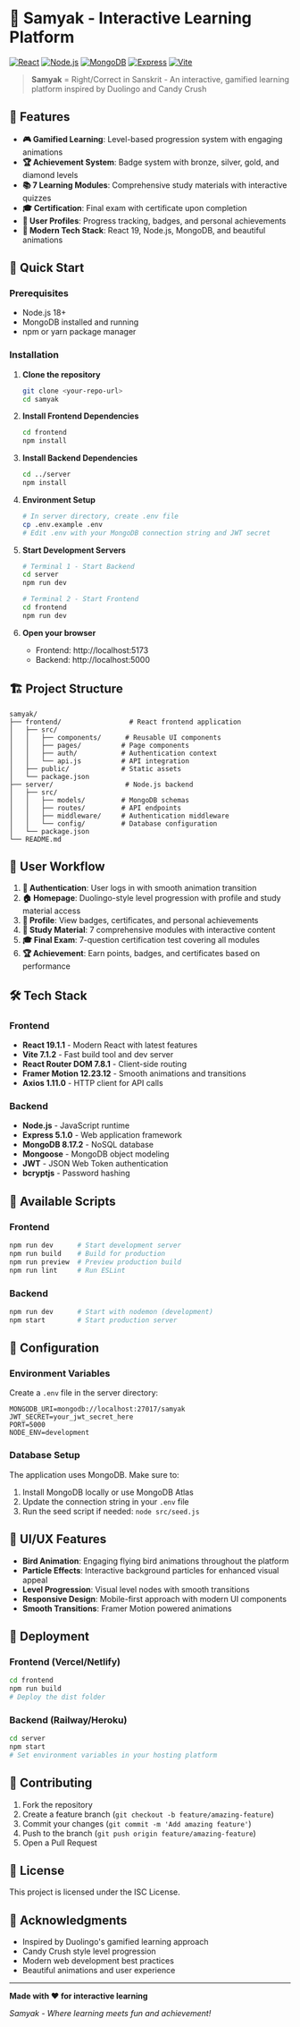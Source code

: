 # 🎯 Samyak - Interactive Learning Platform

[![React](https://img.shields.io/badge/React-19.1.1-61DAFB?logo=react)](https://reactjs.org/)
[![Node.js](https://img.shields.io/badge/Node.js-18+-339933?logo=node.js)](https://nodejs.org/)
[![MongoDB](https://img.shields.io/badge/MongoDB-8.17.2-47A248?logo=mongodb)](https://mongodb.com/)
[![Express](https://img.shields.io/badge/Express-5.1.0-000000?logo=express)](https://expressjs.com/)
[![Vite](https://img.shields.io/badge/Vite-7.1.2-646CFF?logo=vite)](https://vitejs.dev/)

> **Samyak** = Right/Correct in Sanskrit - An interactive, gamified learning platform inspired by Duolingo and Candy Crush

## 🌟 Features

- **🎮 Gamified Learning**: Level-based progression system with engaging animations
- **🏆 Achievement System**: Badge system with bronze, silver, gold, and diamond levels
- **📚 7 Learning Modules**: Comprehensive study materials with interactive quizzes
- **🎓 Certification**: Final exam with certificate upon completion
- **👤 User Profiles**: Progress tracking, badges, and personal achievements
- **🚀 Modern Tech Stack**: React 19, Node.js, MongoDB, and beautiful animations

## 🚀 Quick Start

### Prerequisites

- Node.js 18+ 
- MongoDB installed and running
- npm or yarn package manager

### Installation

1. **Clone the repository**
   ```bash
   git clone <your-repo-url>
   cd samyak
   ```

2. **Install Frontend Dependencies**
   ```bash
   cd frontend
   npm install
   ```

3. **Install Backend Dependencies**
   ```bash
   cd ../server
   npm install
   ```

4. **Environment Setup**
   ```bash
   # In server directory, create .env file
   cp .env.example .env
   # Edit .env with your MongoDB connection string and JWT secret
   ```

5. **Start Development Servers**
   ```bash
   # Terminal 1 - Start Backend
   cd server
   npm run dev
   
   # Terminal 2 - Start Frontend
   cd frontend
   npm run dev
   ```

6. **Open your browser**
   - Frontend: http://localhost:5173
   - Backend: http://localhost:5000

## 🏗️ Project Structure

```
samyak/
├── frontend/                 # React frontend application
│   ├── src/
│   │   ├── components/      # Reusable UI components
│   │   ├── pages/          # Page components
│   │   ├── auth/           # Authentication context
│   │   └── api.js          # API integration
│   ├── public/             # Static assets
│   └── package.json
├── server/                  # Node.js backend
│   ├── src/
│   │   ├── models/         # MongoDB schemas
│   │   ├── routes/         # API endpoints
│   │   ├── middleware/     # Authentication middleware
│   │   └── config/         # Database configuration
│   └── package.json
└── README.md
```

## 🎯 User Workflow

1. **🔐 Authentication**: User logs in with smooth animation transition
2. **🏠 Homepage**: Duolingo-style level progression with profile and study material access
3. **👤 Profile**: View badges, certificates, and personal achievements
4. **📖 Study Material**: 7 comprehensive modules with interactive content
5. **🎓 Final Exam**: 7-question certification test covering all modules
6. **🏆 Achievement**: Earn points, badges, and certificates based on performance

## 🛠️ Tech Stack

### Frontend
- **React 19.1.1** - Modern React with latest features
- **Vite 7.1.2** - Fast build tool and dev server
- **React Router DOM 7.8.1** - Client-side routing
- **Framer Motion 12.23.12** - Smooth animations and transitions
- **Axios 1.11.0** - HTTP client for API calls

### Backend
- **Node.js** - JavaScript runtime
- **Express 5.1.0** - Web application framework
- **MongoDB 8.17.2** - NoSQL database
- **Mongoose** - MongoDB object modeling
- **JWT** - JSON Web Token authentication
- **bcryptjs** - Password hashing

## 📱 Available Scripts

### Frontend
```bash
npm run dev      # Start development server
npm run build    # Build for production
npm run preview  # Preview production build
npm run lint     # Run ESLint
```

### Backend
```bash
npm run dev      # Start with nodemon (development)
npm start        # Start production server
```

## 🔧 Configuration

### Environment Variables
Create a `.env` file in the server directory:

```env
MONGODB_URI=mongodb://localhost:27017/samyak
JWT_SECRET=your_jwt_secret_here
PORT=5000
NODE_ENV=development
```

### Database Setup
The application uses MongoDB. Make sure to:
1. Install MongoDB locally or use MongoDB Atlas
2. Update the connection string in your `.env` file
3. Run the seed script if needed: `node src/seed.js`

## 🎨 UI/UX Features

- **Bird Animation**: Engaging flying bird animations throughout the platform
- **Particle Effects**: Interactive background particles for enhanced visual appeal
- **Level Progression**: Visual level nodes with smooth transitions
- **Responsive Design**: Mobile-first approach with modern UI components
- **Smooth Transitions**: Framer Motion powered animations

## 🚀 Deployment

### Frontend (Vercel/Netlify)
```bash
cd frontend
npm run build
# Deploy the dist folder
```

### Backend (Railway/Heroku)
```bash
cd server
npm start
# Set environment variables in your hosting platform
```

## 🤝 Contributing

1. Fork the repository
2. Create a feature branch (`git checkout -b feature/amazing-feature`)
3. Commit your changes (`git commit -m 'Add amazing feature'`)
4. Push to the branch (`git push origin feature/amazing-feature`)
5. Open a Pull Request

## 📄 License

This project is licensed under the ISC License.

## 🙏 Acknowledgments

- Inspired by Duolingo's gamified learning approach
- Candy Crush style level progression
- Modern web development best practices
- Beautiful animations and user experience

---

**Made with ❤️ for interactive learning**

*Samyak - Where learning meets fun and achievement!*
